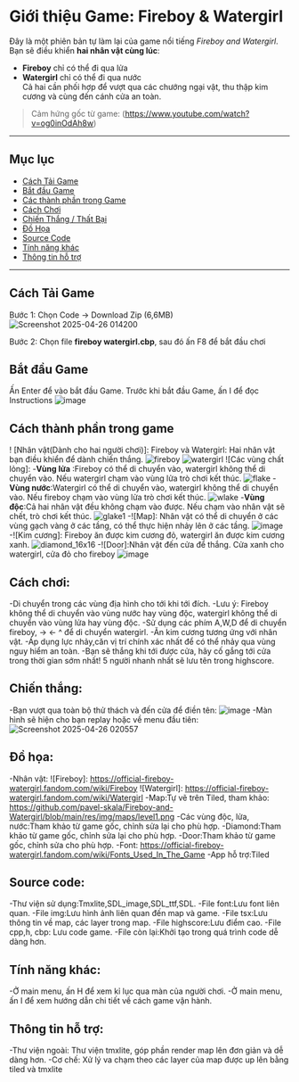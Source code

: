 #  Giới thiệu Game: Fireboy & Watergirl

Đây là một phiên bản tự làm lại của game nổi tiếng *Fireboy and Watergirl*. Bạn sẽ điều khiển **hai nhân vật cùng lúc**:  
- **Fireboy** chỉ có thể đi qua lửa  
- **Watergirl** chỉ có thể đi qua nước  
  Cả hai cần phối hợp để vượt qua các chướng ngại vật, thu thập kim cương và cùng đến cánh cửa an toàn.

> Cảm hứng gốc từ game: (https://www.youtube.com/watch?v=og0inOdAh8w)

---

##  Mục lục

- [Cách Tải Game](#cách-tải-game)
- [Bắt đầu Game](#bắt-đầu-game)
- [Các thành phần trong Game](#các-thành-phần-trong-game)
- [Cách Chơi](#cách-chơi)
- [Chiến Thắng / Thất Bại](#chiến-thắng--thất-bại)
- [Đồ Họa](#đồ-họa)
- [Source Code](#source-code)
- [Tính năng khác](#tính-năng-khác)
- [Thông tin hỗ trợ](#thông-tin-hỗ-trợ)

---

##  Cách Tải Game

Bước 1: Chọn Code -> Download Zip (6,6MB)
![Screenshot 2025-04-26 014200](https://github.com/user-attachments/assets/ca374a63-03a1-4a37-a05c-32e598f4423f)

Bước 2: Chọn file **fireboy watergirl.cbp**, sau đó ấn F8 để bắt đầu chơi

## Bắt đầu Game

Ấn Enter để vào bắt đầu Game. Trước khi bắt đầu Game, ấn I để đọc Instructions
![image](https://github.com/user-attachments/assets/1a4ce75b-6b96-485c-9c1c-f6d4a4754090)

## Cách thành phần trong game

! [Nhân vật(Dành cho hai người chơi)]: Fireboy và Watergirl: Hai nhân vật bạn điều khiển để dành chiến thắng.
![fireboy](https://github.com/user-attachments/assets/5f14cbc6-09c8-4589-b574-28406fefbbe4)
![watergirl](https://github.com/user-attachments/assets/62161a33-07d5-4419-8cb9-c6b3882abf54)
![Các vùng chất lỏng]:
-**Vùng lửa** :Fireboy có thể di chuyển vào, watergirl không thể di chuyển vào. Nếu watergirl chạm vào vùng lửa trò chơi kết thúc.
![flake](https://github.com/user-attachments/assets/c489e158-9036-49d2-95e4-979a316e227f)
-**Vùng nước**:Watergirl có thể di chuyển vào, watergirl không thể di chuyển vào. Nếu fireboy chạm vào vùng lửa trò chơi kết thúc.
![wlake](https://github.com/user-attachments/assets/e0ccce08-8485-4f40-a8db-75b54f6427b3)
-**Vùng độc**:Cả hai nhân vật đều không chạm vào được. Nếu chạm vào nhân vật sẽ chết, trò chơi kết thúc.
![glake1](https://github.com/user-attachments/assets/cc7e98e7-0ac9-40fb-b8bf-5f980dcd4df7)
-![Map]: Nhân vật có thể di chuyển ở các vùng gạch vàng ở các tầng, có thể thực hiện nhảy lên ở các tầng.
![image](https://github.com/user-attachments/assets/56ff9838-7466-4f10-918f-394430a879bd)
-![Kim cương]: Fireboy ăn được kim cương đỏ, watergirl ăn được kim cương xanh.
![diamond_16x16](https://github.com/user-attachments/assets/94c2fbdf-ee91-4fae-b7e4-bfd4509f2a9f)
-![Door]:Nhân vật đến cửa để thắng. Cửa xanh cho watergirl, cửa đỏ cho fireboy
![image](https://github.com/user-attachments/assets/ff3db3b0-a0d8-4e90-a393-95a73c1c55a4)


## Cách chơi:
-Di chuyển trong các vùng địa hình cho tới khi tới đích.
-Lưu ý: Fireboy không thể di chuyển vào vùng nước hay vùng độc, watergirl không thể di chuyển vào vùng lửa hay vùng độc.
-Sử dụng các phím A,W,D để di chuyển fireboy, -> <- ^ để di chuyển watergirl.
-Ăn kim cương tương ứng với nhân vật.
-Áp dụng lực nhảy,căn vị trí chính xác nhất để có thể nhảy qua vùng nguy hiểm an toàn.
-Bạn sẽ thắng khi tới được cửa, hãy cố gắng tới cửa trong thời gian sớm nhất! 5 người nhanh nhất sẽ lưu tên trong highscore.

## Chiến thắng:
-Bạn vượt qua toàn bộ thử thách và đến cửa để điền tên: 
![image](https://github.com/user-attachments/assets/4517ee49-6f80-420a-b717-c2baccece3bf)
-Màn hình sẽ hiện cho bạn replay hoặc về menu đầu tiên:
![Screenshot 2025-04-26 020557](https://github.com/user-attachments/assets/46b95339-1cba-42a7-8228-6418607c3b62)

## Đồ họa:
-Nhân vật:
![Fireboy]: https://official-fireboy-watergirl.fandom.com/wiki/Fireboy 
![Watergirl]: https://official-fireboy-watergirl.fandom.com/wiki/Watergirl
-Map:Tự vẽ trên Tiled, tham khảo:
https://github.com/pavel-skala/Fireboy-and-Watergirl/blob/main/res/img/maps/level1.png
-Các vùng độc, lửa, nước:Tham khảo từ game gốc, chỉnh sửa lại cho phù hợp.
-Diamond:Tham khảo từ game gốc, chỉnh sửa lại cho phù hợp.
-Door:Tham khảo từ game gốc, chỉnh sửa cho phù hợp.
-Font:
https://official-fireboy-watergirl.fandom.com/wiki/Fonts_Used_In_The_Game
-App hỗ trợ:Tiled
## Source code:
-Thư viện sử dụng:Tmxlite,SDL_image,SDL_ttf,SDL.
-File font:Lưu font liên quan.
-File img:Lưu hình ảnh liên quan đến map và game.
-File tsx:Lưu thông tin về map, các layer trong map.
-File highscore:Lưu điểm cao.
-File cpp,h, cbp: Lưu code game.
-File còn lại:Khởi tạo trong quá trình code dễ dàng hơn.
## Tính năng khác:
-Ở main menu, ấn H để xem kỉ lục qua màn của người chơi.
-Ở main menu, ấn I để xem hướng dẫn chi tiết về cách game vận hành.

## Thông tin hỗ trợ:
-Thư viện ngoài: Thư viện tmxlite, góp phần render map lên đơn giản và dễ dàng hơn.
-Cơ chế: Xử lý va chạm theo các layer của map được up lên bằng tiled và tmxlite









